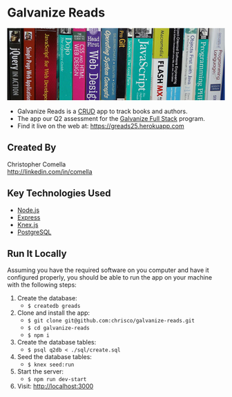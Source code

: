 # Galvanize Reads

![Galvanize Reads](books.jpg "Galvanize Reads")

* Galvanize Reads is a [CRUD](https://en.wikipedia.org/wiki/Create,_read,_update_and_delete) app to track books and authors.
* The app our Q2 assessment for the [Galvanize Full Stack](http://www.galvanize.com/courses/web-development) program.
* Find it live on the web at: https://greads25.herokuapp.com

## Created By

Christopher Comella    
http://linkedin.com/in/comella

## Key Technologies Used

* [Node.js](https://nodejs.org)
* [Express](http://expressjs.com)
* [Knex.js](http://knexjs.org)
* [PostgreSQL](https://www.postgresql.org)

## Run It Locally

Assuming you have the required software on you computer and have it configured properly, you should be able to run the app on your machine with the following steps:

1. Create the database:
   - ````$ createdb greads````
2. Clone and install the app:
   - ````$ git clone git@github.com:chrisco/galvanize-reads.git````
   - ````$ cd galvanize-reads````
   - ````$ npm i````
3. Create the database tables:
   - ````$ psql q2db < ./sql/create.sql````
4. Seed the database tables:
   - ````$ knex seed:run````
4. Start the server:
   - ````$ npm run dev-start````
2. Visit: [http://localhost:3000](http://localhost:3000)
